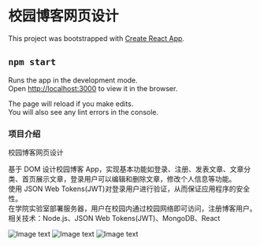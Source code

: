 # 校园博客网页设计

This project was bootstrapped with [Create React App](https://github.com/facebook/create-react-app).


## `npm start`

Runs the app in the development mode.\
Open [http://localhost:3000](http://localhost:3000) to view it in the browser.

The page will reload if you make edits.\
You will also see any lint errors in the console.

### 项目介绍

校园博客网页设计 
 
基于 DOM 设计校园博客 App，实现基本功能如登录、注册、发表文章、文章分类、首页展示文章，登录用户可以编辑和删除文章，修改个人信息等功能。    
使用 JSON Web Tokens(JWT)对登录用户进行验证，从而保证应用程序的安全性。  
在学院实验室部署服务器，用户在校园内通过校园网络即可访问，注册博客用户。  
相关技术：Node.js、JSON Web Tokens(JWT)、MongoDB、React  

![Image text](https://raw.githubusercontent.com/tianrenjiang/FoodOrder/main/img_folder/204354.png)
![Image text](https://raw.githubusercontent.com/tianrenjiang/FoodOrder/main/img_folder/204433.png)
![Image text](https://raw.githubusercontent.com/tianrenjiang/FoodOrder/main/img_folder/204532.png)



